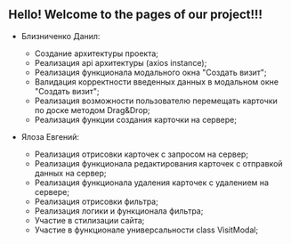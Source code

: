 <h2>Hello! Welcome to the pages of our project!!!</h2>

- Близниченко Данил:
  - Создание архитектуры проекта;
  - Реализация api архитектуры (axios instance);
  - Реализация функционала модального окна "Создать визит";
  - Валидация корректности введенных данных в модальном окне "Создать визит";
  - Реализация возможности пользователю перемещать карточки по доске методом Drag&Drop;
  - Реализация функции создания карточки на сервере;


- Ялоза Евгений:
  - Реализация отрисовки карточек с запросом на сервер;
  - Реализация функционала редактирования карточек с отправкой данных на сервер;
  - Реализация функционала удаления карточек с удалением на сервере;
  - Реализация отрисовки фильтра;
  - Реализация логики и функционала фильтра;
  - Участие в стилизации сайта;
  - Участие в функционале универсальности class VisitModal;